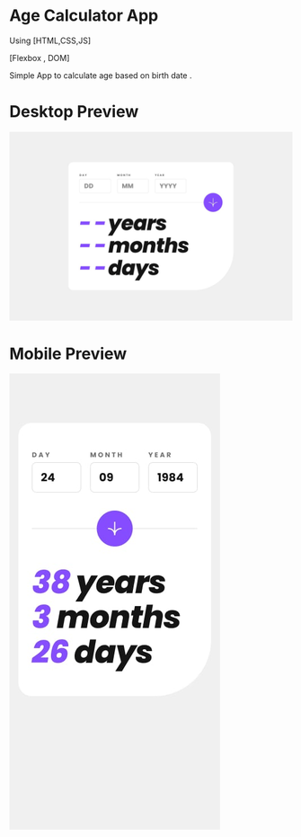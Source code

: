 # Age Calculator App

Using [HTML,CSS,JS]

[Flexbox , DOM]

Simple App to calculate age based on birth date .

# Desktop Preview
<img src='./design/desktop-design.jpg' > </img>
# Mobile Preview

<img src='./design/mobile-design.jpg'> </img>
